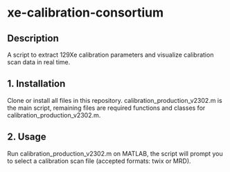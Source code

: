 # xe-calibration-consortium

## Description
A script to extract 129Xe calibration parameters and visualize calibration scan data in real time.

## 1. Installation
Clone or install all files in this repository. calibration_production_v2302.m is the main script, remaining files are required functions and classes for calibration_production_v2302.m.

## 2. Usage
Run calibration_production_v2302.m on MATLAB, the script will prompt you to select a calibration scan file (accepted formats: twix or MRD).